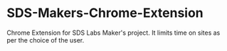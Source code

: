 # SDS-Makers-Chrome-Extension
Chrome Extension for SDS Labs Maker's project. It limits time on sites as per the choice of the user.
